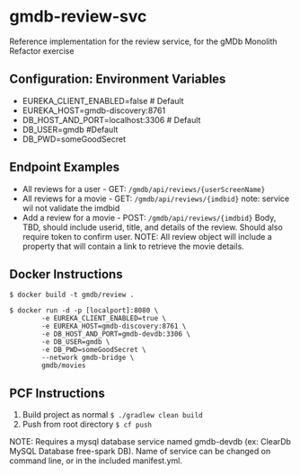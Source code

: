 # gmdb-review-svc 
Reference implementation for the review service, for the gMDb Monolith Refactor exercise

## Configuration: Environment Variables
* EUREKA_CLIENT_ENABLED=false  # Default
* EUREKA_HOST=gmdb-discovery:8761  
* DB_HOST_AND_PORT=localhost:3306 # Default 
* DB_USER=gmdb #Default
* DB_PWD=someGoodSecret

## Endpoint Examples
* All reviews for a user - GET: `/gmdb/api/reviews/{userScreenName}`
* All reviews for a movie - GET: `/gmdb/api/reviews/{imdbid}` note: service wil not validate the imdbid
* Add a review for a movie - POST: `/gmdb/api/reviews/{imdbid}` Body, TBD, should include userid, title, and details of the review.  Should also require token to confirm user.
NOTE: All review object will include a property that will contain a link to retrieve the movie details.

## Docker Instructions
````
$ docker build -t gmdb/review .

$ docker run -d -p [localport]:8080 \
        -e EUREKA_CLIENT_ENABLED=true \
        -e EUREKA_HOST=gmdb-discovery:8761 \ 
        -e DB_HOST_AND_PORT=gmdb-devdb:3306 \
        -e DB_USER=gmdb \
        -e DB_PWD=someGoodSecret \
        --network gmdb-bridge \
        gmdb/movies
```` 

## PCF Instructions
1. Build project as normal `$ ./gradlew clean build`
1. Push from root directory `$ cf push`

NOTE: Requires a mysql database service named gmdb-devdb (ex: ClearDb MySQL Database free-spark DB).  Name of service can be changed on command line, or in the included manifest.yml. 

